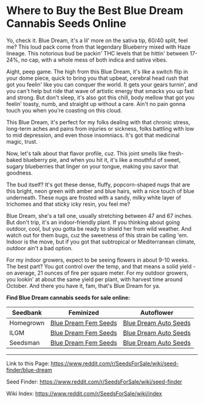 # Where to Buy the Best Blue Dream Cannabis Seeds Online

Yo, check it. Blue Dream, it's a lil' more on the sativa tip, 60/40 split, feel me? This loud pack come from that legendary Blueberry mixed with Haze lineage. This notorious bud be packin' THC levels that be hittin' between 17-24%, no cap, with a whole mess of both indica and sativa vibes.

Aight, peep game. The high from this Blue Dream, it's like a switch flip in your dome piece, quick to bring you that upbeat, cerebral head rush that got you feelin' like you can conquer the world. It gets your gears turnin', and you can't help but ride that wave of artistic energy that smacks you up fast and strong. But don't sleep, it's also got this chill, body mellow that got you feelin' toasty, numb, and straight up without a care. Ain't no pain gonna touch you when you're coasting on this cloud.

This Blue Dream, it's perfect for my folks dealing with that chronic stress, long-term aches and pains from injuries or sickness, folks battling with low to mid depression, and even those insomniacs. It's got that medicinal magic, trust.

Now, let's talk about that flavor profile, cuz. This joint smells like fresh-baked blueberry pie, and when you hit it, it's like a mouthful of sweet, sugary blueberries that linger on your tongue, making you savor that goodness.

The bud itself? It's got these dense, fluffy, popcorn-shaped nugs that are this bright, neon green with amber and blue hairs, with a nice touch of blue underneath. These nugs are frosted with a sandy, milky white layer of trichomes and that sticky icky resin, you feel me?

Blue Dream, she's a tall one, usually stretching between 47 and 67 inches. But don't trip, it's an indoor-friendly plant. If you thinking about going outdoor, cool, but you gotta be ready to shield her from wild weather. And watch out for them bugs, cuz the sweetness of this strain be calling 'em. Indoor is the move, but if you got that subtropical or Mediterranean climate, outdoor ain't a bad option.

For my indoor growers, expect to be seeing flowers in about 9-10 weeks. The best part? You got control over the temp, and that means a solid yield - on average, 21 ounces of fire per square meter. For my outdoor growers, you lookin' at about the same yield per plant, with harvest time around October. And there you have it, fam, that's Blue Dream for ya.

**Find Blue Dream cannabis seeds for sale online:**

| Seedbank  | Feminized | Autoflower |
|-----------|-----------|------------|
| Homegrown | [Blue Dream Fem Seeds](https://homegrowncannabisco.com/products/blue-dream-feminized-marijuana-seeds?a_aid=sale) | [Blue Dream Auto Seeds](https://homegrowncannabisco.com/products/blue-dream-autoflower-seeds-marijuana-seeds?a_aid=sale) |
| ILGM      | [Blue Dream Fem Seeds](https://ilgm.com/products/blue-dream-feminized-seeds?aff=2191) | [Blue Dream Auto Seeds](https://ilgm.com/products/blue-dream-autoflower-seeds?aff=2191) |
| Seedsman  | [Blue Dream Fem Seeds](https://www.seedsman.com/blue-dream-feminised-seeds-sman-bldr-fem?a_aid=56f632ea3916c) | [Blue Dream Auto Seeds](https://www.seedsman.com/blue-dream-matic-auto-feminised-seeds?a_aid=56f632ea3916c) |

___

Link to this Page: https://www.reddit.com/r/SeedsForSale/wiki/seed-finder/blue-dream

Seed Finder: https://www.reddit.com/r/SeedsForSale/wiki/seed-finder

Wiki Index: https://www.reddit.com/r/SeedsForSale/wiki/index
